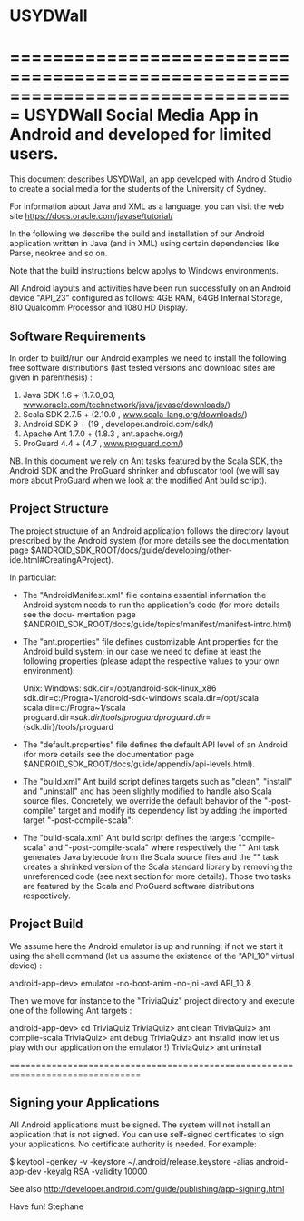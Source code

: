 # USYDWall

===============================================================================
                                USYDWall
                         Social Media App in Android 
                        and developed for limited users.
===============================================================================

This document describes USYDWall, an app developed with Android Studio to create
a social media for the students of the University of Sydney. 

For information about Java and XML as a language, you can visit the web site
https://docs.oracle.com/javase/tutorial/

In the following we describe the build and installation of our Android
application written in Java (and in XML) using certain dependencies like
Parse, neokree and so on.

Note that the build instructions below applys to Windows environments.

All Android layouts and activities have been run successfully on an Android device
"API_23" configured as follows: 4GB RAM, 64GB Internal Storage, 810 Qualcomm Processor
and 1080 HD Display. 

Software Requirements
---------------------

In order to build/run our Android examples we need to install the following
free software distributions (last tested versions and download sites are given
in parenthesis) :

1) Java SDK 1.6 +     (1.7.0_03, www.oracle.com/technetwork/java/javase/downloads/)
2) Scala SDK 2.7.5 +  (2.10.0  , www.scala-lang.org/downloads/)
3) Android SDK 9 +    (19      , developer.android.com/sdk/)
4) Apache Ant 1.7.0 + (1.8.3   , ant.apache.org/)
5) ProGuard 4.4 +     (4.7     , www.proguard.com/)

NB. In this document we rely on Ant tasks featured by the Scala SDK, the
Android SDK and the ProGuard shrinker and obfuscator tool (we will say more
about ProGuard when we look at the modified Ant build script).


Project Structure
-----------------

The project structure of an Android application follows the directory layout
prescribed by the Android system (for more details see the documentation page
$ANDROID_SDK_ROOT/docs/guide/developing/other-ide.html#CreatingAProject).

In particular:

* The "AndroidManifest.xml" file contains essential information the Android
  system needs to run the application's code (for more details see the docu-
  mentation page $ANDROID_SDK_ROOT/docs/guide/topics/manifest/manifest-intro.html)

* The "ant.properties" file defines customizable Ant properties for the
  Android build system; in our case we need to define at least the following
  properties (please adapt the respective values to your own environment):

  Unix:                                   Windows:
    sdk.dir=/opt/android-sdk-linux_x86      sdk.dir=c:/Progra~1/android-sdk-windows
    scala.dir=/opt/scala                    scala.dir=c:/Progra~1/scala
    proguard.dir=${sdk.dir}/tools/proguard  proguard.dir=${sdk.dir}/tools/proguard

* The "default.properties" file defines the default API level of an Android
  (for more details see the documentation page
  $ANDROID_SDK_ROOT/docs/guide/appendix/api-levels.html).

* The "build.xml" Ant build script defines targets such as "clean", "install"
  and "uninstall" and has been slightly modified to handle also Scala source
  files. Concretely, we override the default behavior of the "-post-compile"
  target and modify its dependency list by adding the imported target
  "-post-compile-scala":

    <import file="build-scala.xml"/>

    <!-- Converts this project's .class files into .dex files -->
    <target name="-post-compile" depends="-post-compile-scala" />

* The "build-scala.xml" Ant build script defines the targets "compile-scala"
  and "-post-compile-scala" where respectively the "<scalac>" Ant task generates
  Java bytecode from the Scala source files and the "<proguard>" task creates a
  shrinked version of the Scala standard library by removing the unreferenced
  code (see next section for more details). Those two tasks are featured by
  the Scala and ProGuard software distributions respectively.


Project Build
-------------

We assume here the Android emulator is up and running; if not we start it
using the shell command (let us assume the existence of the "API_10"
virtual device) :

   android-app-dev> emulator -no-boot-anim -no-jni -avd API_10 &

Then we move for instance to the "TriviaQuiz" project directory and execute
one of the following Ant targets :

   android-app-dev> cd TriviaQuiz
   TriviaQuiz> ant clean
   TriviaQuiz> ant compile-scala
   TriviaQuiz> ant debug
   TriviaQuiz> ant installd
   (now let us play with our application on the emulator !)
   TriviaQuiz> ant uninstall


===============================================================================


Signing your Applications
-------------------------
All Android applications must be signed. The system will not install an
application that is not signed. You can use self-signed certificates to sign
your applications. No certificate authority is needed. For example:

$ keytool -genkey -v -keystore ~/.android/release.keystore
          -alias android-app-dev -keyalg RSA -validity 10000

See also http://developer.android.com/guide/publishing/app-signing.html


Have fun!
Stephane
